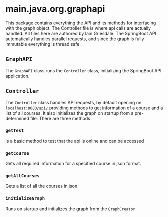 # main.java.org.graphapi

This package contains everything the API and its methods for interfacing with the graph object. The Controller file is where api calls are actually handled. All files here are authored by Iain Griesdale. The SpringBoot API automatically handles parallel requests, and since the graph is fully immutable everything is thread safe.

## `GraphAPI`
The `GraphAPI` class runs the `Controller` class, initializing the SpringBoot API application.

## `Controller`
The `Controller` class handles API requests, by default opening on `localhost:8080/api/` providing methods to get information of a course and a list of all courses. It also initializes the graph on startup from a pre-determined file. There are three methods
### `getTest`
is a basic method to test that the api is online and can be accessed
### `getCourse`
Gets all required information for a specified course in json format.
### `getAllCourses`
Gets a list of all the courses in json.
### `initializeGraph`
Runs on startup and initializes the graph from the `GraphCreator`
